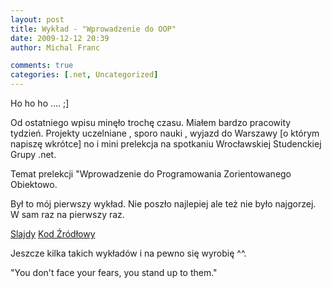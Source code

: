 ```yaml
---
layout: post
title: Wykład - "Wprowadzenie do OOP"
date: 2009-12-12 20:39
author: Michal Franc

comments: true
categories: [.net, Uncategorized]
---
```

Ho ho ho .... ;]

Od ostatniego wpisu minęło trochę czasu. Miałem bardzo pracowity tydzień. Projekty uczelniane , sporo nauki , wyjazd do Warszawy [o którym napiszę wkrótce] no i mini prelekcja na spotkaniu Wrocławskiej Studenckiej Grupy .net.

Temat prelekcji "Wprowadzenie do Programowania Zorientowanego Obiektowo.

Był to mój pierwszy wykład. Nie poszło najlepiej ale też nie było najgorzej. W sam raz na pierwszy raz. 

<a href="http://www.datafilehost.com/download-50dd8de9.html">Slajdy</a> 
<a href="http://www.datafilehost.com/download-6a109be1.html">Kod Źródłowy</a> 

Jeszcze kilka takich wykładów i na pewno się wyrobię ^^. 

"You don't face your fears, you stand up to them."
